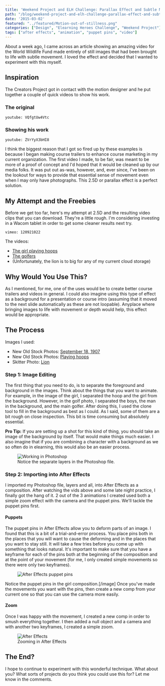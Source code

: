 ```yaml
---
title: 'Weekend Project and ELH Challenge: Parallax Effect and Subtle Motion'
path: "/blog/weekend-project-and-elh-challenge-parallax-effect-and-subtle-motion"
date: '2015-03-02'
featured: "../featured/Motion-out-of-stillness.png"
categories: ["Design", "Elearning Heroes Challenge", "Weekend Project"]
tags: ["after effects", "animation", "puppet pins", "video"]
---
```


About a week ago, I came across an article showing an amazing video for the World Wildlife Fund made entirely of still images that had been brought to life with subtle movement. I loved the effect and decided that I wanted to experiment with this myself.

## Inspiration

The Creators Project got in contact with the motion designer and he put together a couple of quick videos to show his work.

### The original

`youtube: VQfgtUw4Vtc`

### Showing his work

`youtube: ZVrYyX3bHI8`

I think the biggest reason that I got so fired up by these examples is because I began making course trailers to enhance course marketing in my current organization. The first video I made, to be fair, was meant to be more of a proof of concept and I'd hoped that it would be cleaned up by our media folks. It was put out as-was, however, and, ever since, I've been on the lookout for ways to provide that essential sense of movement even when I may only have photographs. This 2.5D or parallax effect is a perfect solution.

## My Attempt and the Freebies

Before we get too far, here's my attempt at 2.5D and the resulting video clips that you can download. They're a little rough. I'm considering investing in a Wacom tablet in order to get some cleaner results next try.

`vimeo: 120921022`

The videos:

*   [The girl playing hoops](https://www.dropbox.com/s/e4rh33denkngp2o/girlplayinghoops%203.avi?dl=0 "Girl Playing Hoops video")
*   [The golfers](https://www.dropbox.com/s/sizln9i53080wm4/golfers%202.avi?dl=0 "The Golfers video")
*   (Unfortunately, the lion is to big for any of my current cloud storage)

## Why Would You Use This?

As I mentioned, for me, one of the uses would be to create better course trailers and videos in general. I could also imagine using this type of effect as a background for a presentation or course intro (assuming that it moved to the next slide automatically as these are not loopable). Anyplace where bringing images to life with movement or depth would help, this effect would be appropriate.

## The Process

Images I used:

*   New Old Stock Photos: [September 18, 1907](http://flic.kr/p/aoaATi "Golfers")
*   New Old Stock Photos: [Playing hoops](http://flic.kr/p/5KuKTg "Playing Hoops")
*   Skitter Photo: [Lion](http://skitterphoto.com/?portfolio=lion "Lion")

### Step 1: Image Editing

The first thing that you need to do, is to separate the foreground and background in the images. Think about the things that you want to animate. For example, in the image of the girl, I separated the hoop and the girl from the background. However, in the golf photo, I separated the boys, the man in the background, and the main golfer. After doing this, I used the clone tool to fill in the background as best as I could. As I said, some of them are a bit rough on close inspection. This bit is time consuming but absolutely essential.

**Pro Tip:** If you are setting up a shot for this kind of thing, you should take an image of the background by itself. That would make things much easier. I also imagine that if you are combining a character with a background as we so often do in elearning, this would also be an easier process.

<figure>
  <img
    sizes="(max-width: 810px) 100vw, 810px"
    srcset="https://res.cloudinary.com/dhdaswa6t/image/upload/f_auto,q_60,w_203/v1530396697/blog/golferPSD.png 203w,
            https://res.cloudinary.com/dhdaswa6t/image/upload/f_auto,q_60,w_405/v1530396697/blog/golferPSD.png 405w,
            https://res.cloudinary.com/dhdaswa6t/image/upload/f_auto,q_60,w_810/v1530396697/blog/golferPSD.png 810w,
            https://res.cloudinary.com/dhdaswa6t/image/upload/f_auto,q_60,w_1215/v1530396697/blog/golferPSD.png 1215w"
    src="https://res.cloudinary.com/dhdaswa6t/image/upload/f_auto,q_60,w_810/v1530396697/blog/golferPSD.png"
    alt="Working in Photoshop" />
  <figcaption>Notice the separate layers in the Photoshop file.</figcaption>
</figure>

### Step 2: Importing into After Effects

I imported my Photoshop file, layers and all, into After Effects as a composition. After watching the vids above and some late night practice, I finally got the hang of it. 2 out of the 3 animations I created used both a simple zoom effect with the camera and the puppet pins. We'll tackle the puppet pins first.

#### Puppets

The puppet pins in After Effects allow you to deform parts of an image. I found that this is a bit of a trial-and-error process. You place pins both in the places that you will want to cause the deforming and in the places that you want to stay still. It will take a few tries before you come up with something that looks natural. It's important to make sure that you have a keyframe for each of the pins both at the beginning of the composition and at the point of your movement (for me, I only created simple movements so there were only two keyframes).

<figure>
  <img
    sizes="(max-width: 810px) 100vw, 810px"
    srcset="https://res.cloudinary.com/dhdaswa6t/image/upload/f_auto,q_60,w_203/v1530396697/blog/PuppetPininAE1.png 203w,
            https://res.cloudinary.com/dhdaswa6t/image/upload/f_auto,q_60,w_405/v1530396697/blog/PuppetPininAE1.png 405w,
            https://res.cloudinary.com/dhdaswa6t/image/upload/f_auto,q_60,w_810/v1530396697/blog/PuppetPininAE1.png 810w,
            https://res.cloudinary.com/dhdaswa6t/image/upload/f_auto,q_60,w_1215/v1530396697/blog/PuppetPininAE1.png 1215w"
    src="https://res.cloudinary.com/dhdaswa6t/image/upload/f_auto,q_60,w_810/v1530396697/blog/PuppetPininAE1.png"
    alt="After Effects puppet pins" />
</figure>

Notice the puppet pins in the girl composition.[/image] Once you've made the movements you want with the pins, then create a new comp from your current one so that you can use the camera more easily.

#### Zoom

Once I was happy with the movement, I created a new comp in order to smush everything together. I then added a null object and a camera and with another two keyframes, I created a simple zoom.

<figure>
  <img
    sizes="(max-width: 810px) 100vw, 810px"
    srcset="https://res.cloudinary.com/dhdaswa6t/image/upload/f_auto,q_60,w_203/v1530396697/blog/zoominAE.png 203w,
            https://res.cloudinary.com/dhdaswa6t/image/upload/f_auto,q_60,w_405/v1530396697/blog/zoominAE.png 405w,
            https://res.cloudinary.com/dhdaswa6t/image/upload/f_auto,q_60,w_810/v1530396697/blog/zoominAE.png 810w,
            https://res.cloudinary.com/dhdaswa6t/image/upload/f_auto,q_60,w_1215/v1530396697/blog/zoominAE.png 1215w"
    src="https://res.cloudinary.com/dhdaswa6t/image/upload/f_auto,q_60,w_810/v1530396697/blog/zoominAE.png"
    alt="After Effects"/>
  <figcaption>Zooming in After Effects</figcaption>
</figure>

## The End?

I hope to continue to experiment with this wonderful technique. What about you? What sorts of projects do you think you could use this for? Let me know in the comments.
